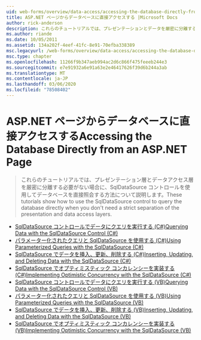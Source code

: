 ```yaml
---
uid: web-forms/overview/data-access/accessing-the-database-directly-from-an-aspnet-page/index
title: ASP.NET ページからデータベースに直接アクセスする |Microsoft Docs
author: rick-anderson
description: これらのチュートリアルでは、プレゼンテーションとデータを厳密に分離する必要がない場合に、SqlDataSource コントロールを使用してデータベースを直接照会する方法について説明します。
ms.author: riande
ms.date: 10/05/2011
ms.assetid: 134a202f-4eef-41fc-8e91-70efba338389
msc.legacyurl: /web-forms/overview/data-access/accessing-the-database-directly-from-an-aspnet-page
msc.type: chapter
ms.openlocfilehash: 11266f9b347aeb994ac2d6c866f475feeeb244e3
ms.sourcegitcommit: e7e91932a6e91a63e2e46417626f39d6b244a3ab
ms.translationtype: MT
ms.contentlocale: ja-JP
ms.lasthandoff: 03/06/2020
ms.locfileid: "78508402"
---
```

# <a name="accessing-the-database-directly-from-an-aspnet-page"></a><span data-ttu-id="69051-103">ASP.NET ページからデータベースに直接アクセスする</span><span class="sxs-lookup"><span data-stu-id="69051-103">Accessing the Database Directly from an ASP.NET Page</span></span>

> <span data-ttu-id="69051-104">これらのチュートリアルでは、プレゼンテーション層とデータアクセス層を厳密に分離する必要がない場合に、SqlDataSource コントロールを使用してデータベースを直接照会する方法について説明します。</span><span class="sxs-lookup"><span data-stu-id="69051-104">These tutorials show how to use the SqlDataSource control to query the database directly when you don't need a strict separation of the presentation and data access layers.</span></span>

- [<span data-ttu-id="69051-105">SqlDataSource コントロールでデータにクエリを実行する (C#)</span><span class="sxs-lookup"><span data-stu-id="69051-105">Querying Data with the SqlDataSource Control (C#)</span></span>](querying-data-with-the-sqldatasource-control-cs.md)
- [<span data-ttu-id="69051-106">パラメーター化されたクエリと SqlDataSource を使用する (C#)</span><span class="sxs-lookup"><span data-stu-id="69051-106">Using Parameterized Queries with the SqlDataSource (C#)</span></span>](using-parameterized-queries-with-the-sqldatasource-cs.md)
- [<span data-ttu-id="69051-107">SqlDataSource でデータを挿入、更新、削除する (C#)</span><span class="sxs-lookup"><span data-stu-id="69051-107">Inserting, Updating, and Deleting Data with the SqlDataSource (C#)</span></span>](inserting-updating-and-deleting-data-with-the-sqldatasource-cs.md)
- [<span data-ttu-id="69051-108">SqlDataSource でオプティミスティック コンカレンシーを実装する (C#)</span><span class="sxs-lookup"><span data-stu-id="69051-108">Implementing Optimistic Concurrency with the SqlDataSource (C#)</span></span>](implementing-optimistic-concurrency-with-the-sqldatasource-cs.md)
- [<span data-ttu-id="69051-109">SqlDataSource コントロールでデータにクエリを実行する (VB)</span><span class="sxs-lookup"><span data-stu-id="69051-109">Querying Data with the SqlDataSource Control (VB)</span></span>](querying-data-with-the-sqldatasource-control-vb.md)
- [<span data-ttu-id="69051-110">パラメーター化されたクエリと SqlDataSource を使用する (VB)</span><span class="sxs-lookup"><span data-stu-id="69051-110">Using Parameterized Queries with the SqlDataSource (VB)</span></span>](using-parameterized-queries-with-the-sqldatasource-vb.md)
- [<span data-ttu-id="69051-111">SqlDataSource でデータを挿入、更新、削除する (VB)</span><span class="sxs-lookup"><span data-stu-id="69051-111">Inserting, Updating, and Deleting Data with the SqlDataSource (VB)</span></span>](inserting-updating-and-deleting-data-with-the-sqldatasource-vb.md)
- [<span data-ttu-id="69051-112">SqlDataSource でオプティミスティック コンカレンシーを実装する (VB)</span><span class="sxs-lookup"><span data-stu-id="69051-112">Implementing Optimistic Concurrency with the SqlDataSource (VB)</span></span>](implementing-optimistic-concurrency-with-the-sqldatasource-vb.md)
